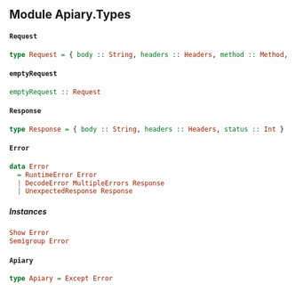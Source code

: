 ## Module Apiary.Types

#### `Request`

``` purescript
type Request = { body :: String, headers :: Headers, method :: Method, url :: URL }
```

#### `emptyRequest`

``` purescript
emptyRequest :: Request
```

#### `Response`

``` purescript
type Response = { body :: String, headers :: Headers, status :: Int }
```

#### `Error`

``` purescript
data Error
  = RuntimeError Error
  | DecodeError MultipleErrors Response
  | UnexpectedResponse Response
```

##### Instances
``` purescript
Show Error
Semigroup Error
```

#### `Apiary`

``` purescript
type Apiary = Except Error
```


